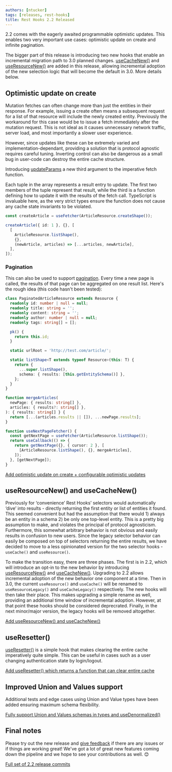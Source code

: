 ```yaml
---
authors: [ntucker]
tags: [releases, rest-hooks]
title: Rest Hooks 2.2 Released
---
```


2.2 comes with the eagerly awaited programmable optimistic updates. This enables two very important use cases:
optimistic update on create and infinite pagination.

The bigger part of this release is introducing two new hooks that enable an incremental migration path to
3.0 planned changes. [useCacheNew()](https://resthooks.io/docs/2.2/api/useCacheNew) and [useResourceNew()](https://resthooks.io/docs/2.2/api/useresourcenew) are added in this release, allowing incremental adoption of the new selection logic
that will become the default in 3.0. More details below.

<!--truncate-->

## Optimistic update on create

Mutation fetches can often change more than just the entities in their response. For example,
issuing a create often means a subsequent request for a list of that resource will include the newly
created entity. Previously the workaround for this case would be to issue a fetch immediately after
the mutation request. This is not ideal as it causes unnecessary network traffic, server load, and most
importantly a slower user experience.

However, since updates like these can be extremely varied and implementation-dependant, providing a solution
that is protocol agnostic requires careful tuning. Inverting control can also be dangerous as
a small bug in user-code can destroy the entire cache structure.

Introducing [updateParams](https://resthooks.io/docs/2.2/api/useFetcher#updateparams-destshape-destparams-updatefunction)
a new third argument to the imperative fetch function.

Each tuple in the array represents a result entry to update. The first two members of the tuple represent
that result, while the third is a function defining how to update it with the results of the fetch call.
TypeScript is invaluable here, as the very strict types ensure the function does not cause any cache state invariants
to be violated.

```typescript
const createArticle = useFetcher(ArticleResource.createShape());

createArticle({ id: 1 }, {}, [
  [
    ArticleResource.listShape(),
    {},
    (newArticle, articles) => [...articles, newArticle],
  ],
]);
```

### Pagination

This can also be used to support [pagination](/docs/2.2/guides/infinite-scrolling-pagination). Every time a new page is called, the results of that
page can be aggregated on one result list. Here's the rough idea (this code hasn't been tested):

```typescript
class PaginatedArticleResource extends Resource {
  readonly id: number | null = null;
  readonly title: string = '';
  readonly content: string = '';
  readonly author: number | null = null;
  readonly tags: string[] = [];

  pk() {
    return this.id;
  }

  static urlRoot = 'http://test.com/article/';

  static listShape<T extends typeof Resource>(this: T) {
    return {
      ...super.listShape(),
      schema: { results: [this.getEntitySchema()] },
    };
  }
}

function mergeArticles(
  newPage: { results: string[] },
  articles: { results?: string[] },
): { results: string[] } {
  return [...(articles.results || []), ...newPage.results];
}

function useNextPageFetcher() {
  const getNextPage = useFetcher(ArticleResource.listShape());
  return useCallback(() => {
    return getNextPage({}, { cursor: 2 }, [
      [ArticleResource.listShape(), {}, mergeArticles],
    ]);
  }, [getNextPage]);
}
```

[Add optimistic update on create + configurable optimistic updates](https://github.com/coinbase/rest-hooks/pull/153)

## useResourceNew() and useCacheNew()

Previously for ‘convenience’ Rest Hooks’ selectors would automatically ‘dive’ into results - directly returning the first entity or list of entities it found. This seemed convenient but had the assumption that there would 1) always be an entity in a schema 2) be only one top-level entity. This is a pretty big assumption to make, and violates the principal of protocol agnosticism. Furthermore, this somewhat arbitrary behavior is not obvious and easily results in confusion to new users. Since the legacy selector behavior can easily be composed on top of selectors
returning the entire results, we have decided to move to a less opinionated version for the two selector hooks - `useCache()` and `useResource()`.

To make the transition easy, there are three phases. The first is in 2.2, which will introduce an opt-in to the new behavior by introducing
[useResourceNew()](https://resthooks.io/docs/2.2/api/useresourcenew) and [useCacheNew()](https://resthooks.io/docs/2.2/api/useCacheNew). Upgrading to
2.2 allows incremental adoption of the new behavior one component at a time. Then in 3.0, the current `useResource()` and `useCache()` will be renamed to `useResourceLegacy()` and `useCacheLegacy()` respectively. The new hooks will then take their place. This makes upgrading a simple rename as well, providing an additional time window of incremental adoption. However, at that point these hooks should be considered deprecrated. Finally, in the next minor/major version, the legacy hooks will be removed altogether.

[Add useResourceNew() and useCacheNew()](https://github.com/coinbase/rest-hooks/pull/135)

## useResetter()

[useResetter()](https://resthooks.io/docs/2.2/api/useResetter) is a simple hook that makes clearing the entire cache imperatively quite simple. This can be useful in cases such as a user changing authentication state by login/logout.

[Add useResetter() which returns a function that can clear entire cache](https://github.com/coinbase/rest-hooks/pull/148)

## Improved Union and Values support

Additional tests and edge cases using Union and Value types have been added ensuring maximum schema flexibility.

[Fully support Union and Values schemas in types and useDenormalized()](https://github.com/coinbase/rest-hooks/pull/135)

## Final notes

Please try out the new release and [give feedback](https://github.com/coinbase/rest-hooks/issues)
if there are any issues or if things are working great! We've got a lot of great new features
coming down the pipeline and we hope to see your contributions as well. 😊

[Full set of 2.2 release commits](https://github.com/coinbase/rest-hooks/releases/tag/2.2.0)
